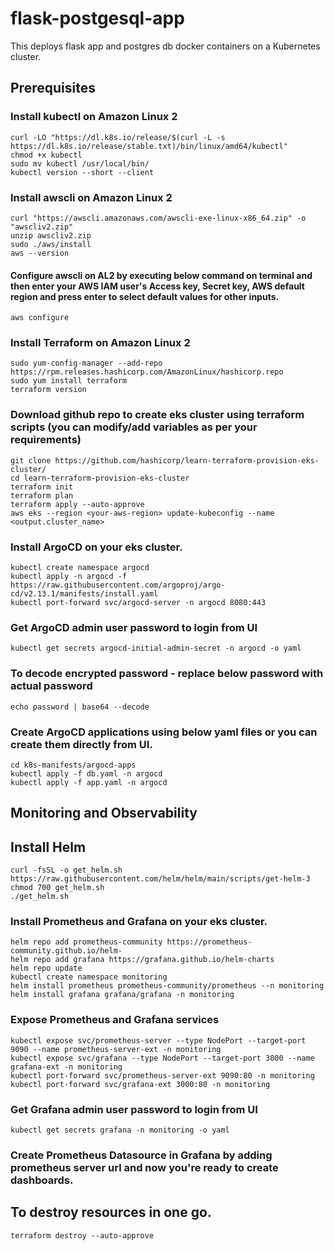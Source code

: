 # flask-postgesql-app
This deploys flask app and postgres db docker containers on a Kubernetes cluster.

## Prerequisites

### Install kubectl on Amazon Linux 2
```
curl -LO "https://dl.k8s.io/release/$(curl -L -s https://dl.k8s.io/release/stable.txt)/bin/linux/amd64/kubectl"
chmod +x kubectl
sudo mv kubectl /usr/local/bin/
kubectl version --short --client
```

### Install awscli on Amazon Linux 2
```
curl "https://awscli.amazonaws.com/awscli-exe-linux-x86_64.zip" -o "awscliv2.zip"
unzip awscliv2.zip
sudo ./aws/install
aws --version
```
#### Configure awscli on AL2 by executing below command on terminal and then enter your AWS IAM user's Access key, Secret key, AWS default region and press enter to select default values for other inputs.
```
aws configure
```

### Install Terraform on Amazon Linux 2
```
sudo yum-config-manager --add-repo https://rpm.releases.hashicorp.com/AmazonLinux/hashicorp.repo
sudo yum install terraform
terraform version
```

### Download github repo to create eks cluster using terraform scripts (you can modify/add variables as per your requirements)
```
git clone https://github.com/hashicorp/learn-terraform-provision-eks-cluster/
cd learn-terraform-provision-eks-cluster
terraform init
terraform plan
terraform apply --auto-approve
aws eks --region <your-aws-region> update-kubeconfig --name <output.cluster_name>
```

### Install ArgoCD on your eks cluster.
```
kubectl create namespace argocd
kubectl apply -n argocd -f https://raw.githubusercontent.com/argoproj/argo-cd/v2.13.1/manifests/install.yaml
kubectl port-forward svc/argocd-server -n argocd 8080:443
```

### Get ArgoCD admin user password to login from UI
```
kubectl get secrets argocd-initial-admin-secret -n argocd -o yaml
```
### To decode encrypted password - replace below password with actual password
```
echo password | base64 --decode
```

### Create ArgoCD applications using below yaml files or you can create them directly from UI.
```
cd k8s-manifests/argocd-apps
kubectl apply -f db.yaml -n argocd
kubectl apply -f app.yaml -n argocd
```

## Monitoring and Observability

## Install Helm
```
curl -fsSL -o get_helm.sh https://raw.githubusercontent.com/helm/helm/main/scripts/get-helm-3
chmod 700 get_helm.sh
./get_helm.sh
```

### Install Prometheus and Grafana on your eks cluster.
```
helm repo add prometheus-community https://prometheus-community.github.io/helm-
helm repo add grafana https://grafana.github.io/helm-charts
helm repo update
kubectl create namespace monitoring
helm install prometheus prometheus-community/prometheus --n monitoring
helm install grafana grafana/grafana -n monitoring
```

### Expose Prometheus and Grafana services
```
kubectl expose svc/prometheus-server --type NodePort --target-port 9090 --name prometheus-server-ext -n monitoring
kubectl expose svc/grafana --type NodePort --target-port 3000 --name grafana-ext -n monitoring
kubectl port-forward svc/prometheus-server-ext 9090:80 -n monitoring
kubectl port-forward svc/grafana-ext 3000:80 -n monitoring
```

### Get Grafana admin user password to login from UI
```
kubectl get secrets grafana -n monitoring -o yaml
```
### Create Prometheus Datasource in Grafana by adding prometheus server url and now you're ready to create dashboards.

## To destroy resources in one go.
```
terraform destroy --auto-approve
```